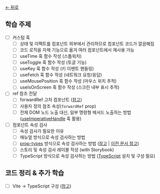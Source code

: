 [← 뒤로](../README.md)

## 학습 주제

- [ ] 커스텀 훅
  - [ ] 상태 및 이펙트를 컴포넌트 외부에서 관리하므로 컴포넌트 코드가 깔끔해짐
  - [ ] 코드 로직을 자체 기능으로 옮겨 여러 컴포넌트에서 재사용 가능
  - [ ] useTime 훅 함수 작성 (스톱워치)
  - [ ] useToggle 훅 함수 작성 (토글 기능)
  - [ ] useKey 훅 함수 작성 (키 이벤트 핸들링)
  - [ ] useFetch 훅 함수 작성 (네트워크 요청/응답)
  - [ ] useMousePosition 훅 함수 작성 (마우스 위치 추적)
  - [ ] useIsOnScreen 훅 함수 작성 (스크린 내부 표시 추적)
- [ ] ref 참조 전달
  - [ ] forwardRef 고차 컴포넌트 ([참고](https://react.dev/reference/react/forwardRef))
  - [ ] 사용자 정의 참조 속성(`forwardRef` prop)
  - [ ] 전체 DOM 노드 노출 대신, 일부 명령형 메서드 노출하는 방법 ([useImperativeHandle](https://react.dev/reference/react/useImperativeHandle) 훅 활용)
- [ ] 컴포넌트 속성 검사
  - [ ] 속성 검사가 필요한 이유
  - [ ] 매뉴얼 방식으로 속성 검사하는 방법
  - [ ] [prop-types](https://www.npmjs.com/package/prop-types) 방식으로 속성 검사하는 방법 ([참고](https://react.dev/reference/react/Component#static-proptypes) | [이전 문서 참고](https://ko.legacy.reactjs.org/docs/typechecking-with-proptypes.html#gatsby-focus-wrapper))
  - [ ] 스토리 및 속성 검사 레이블 작성 (with Storybook)
  - [ ] TypeScript 방식으로 속성 검사하는 방법 ([TypeScript](https://typescriptlang.org) 설치 및 구성 필요)

## 코드 정리 & 추가 학습

- [ ] Vite → TypeScript 구성 ([참고](https://www.notion.so/euid/TypeScript-8dbbc74b79344dc8b048d98bfe34a3f3?pvs=4))

